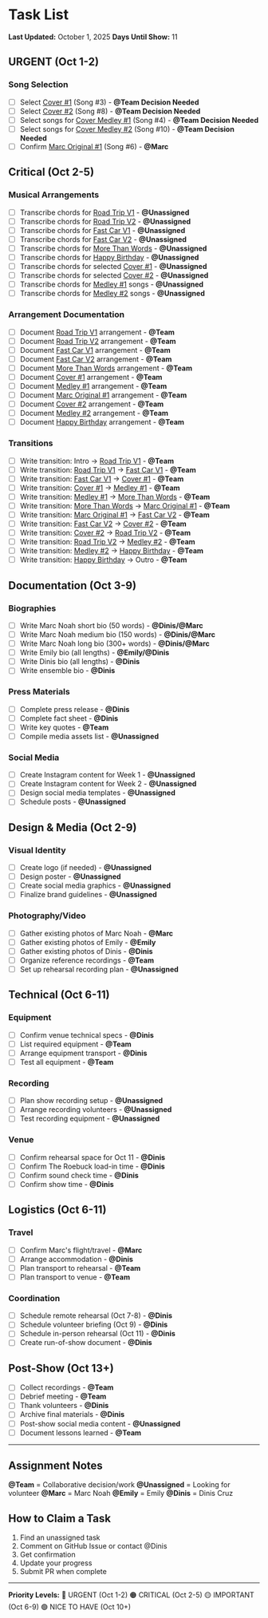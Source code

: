 # Task List

**Last Updated:** October 1, 2025
**Days Until Show:** 11

## URGENT (Oct 1-2)

### Song Selection
- [ ] Select [Cover #1](../songs/03-cover-1-TBD/) (Song #3) - **@Team Decision Needed**
- [ ] Select [Cover #2](../songs/08-cover-2-TBD/) (Song #8) - **@Team Decision Needed**
- [ ] Select songs for [Cover Medley #1](../songs/04-cover-medley-1/) (Song #4) - **@Team Decision Needed**
- [ ] Select songs for [Cover Medley #2](../songs/10-cover-medley-2/) (Song #10) - **@Team Decision Needed**
- [ ] Confirm [Marc Original #1](../songs/06-marc-original-1-TBD/) (Song #6) - **@Marc**

## Critical (Oct 2-5)

### Musical Arrangements
- [ ] Transcribe chords for [Road Trip V1](../songs/01-road-trip-v1/) - **@Unassigned**
- [ ] Transcribe chords for [Road Trip V2](../songs/09-road-trip-v2/) - **@Unassigned**
- [ ] Transcribe chords for [Fast Car V1](../songs/02-fast-car-v1/) - **@Unassigned**
- [ ] Transcribe chords for [Fast Car V2](../songs/07-fast-car-v2/) - **@Unassigned**
- [ ] Transcribe chords for [More Than Words](../songs/05-more-than-words/) - **@Unassigned**
- [ ] Transcribe chords for [Happy Birthday](../songs/11-happy-birthday/) - **@Unassigned**
- [ ] Transcribe chords for selected [Cover #1](../songs/03-cover-1-TBD/) - **@Unassigned**
- [ ] Transcribe chords for selected [Cover #2](../songs/08-cover-2-TBD/) - **@Unassigned**
- [ ] Transcribe chords for [Medley #1](../songs/04-cover-medley-1/) songs - **@Unassigned**
- [ ] Transcribe chords for [Medley #2](../songs/10-cover-medley-2/) songs - **@Unassigned**

### Arrangement Documentation
- [ ] Document [Road Trip V1](../songs/01-road-trip-v1/) arrangement - **@Team**
- [ ] Document [Road Trip V2](../songs/09-road-trip-v2/) arrangement - **@Team**
- [ ] Document [Fast Car V1](../songs/02-fast-car-v1/) arrangement - **@Team**
- [ ] Document [Fast Car V2](../songs/07-fast-car-v2/) arrangement - **@Team**
- [ ] Document [More Than Words](../songs/05-more-than-words/) arrangement - **@Team**
- [ ] Document [Cover #1](../songs/03-cover-1-TBD/) arrangement - **@Team**
- [ ] Document [Medley #1](../songs/04-cover-medley-1/) arrangement - **@Team**
- [ ] Document [Marc Original #1](../songs/06-marc-original-1-TBD/) arrangement - **@Team**
- [ ] Document [Cover #2](../songs/08-cover-2-TBD/) arrangement - **@Team**
- [ ] Document [Medley #2](../songs/10-cover-medley-2/) arrangement - **@Team**
- [ ] Document [Happy Birthday](../songs/11-happy-birthday/) arrangement - **@Team**

### Transitions
- [ ] Write transition: Intro → [Road Trip V1](../songs/01-road-trip-v1/) - **@Team**
- [ ] Write transition: [Road Trip V1](../songs/01-road-trip-v1/) → [Fast Car V1](../songs/02-fast-car-v1/) - **@Team**
- [ ] Write transition: [Fast Car V1](../songs/02-fast-car-v1/) → [Cover #1](../songs/03-cover-1-TBD/) - **@Team**
- [ ] Write transition: [Cover #1](../songs/03-cover-1-TBD/) → [Medley #1](../songs/04-cover-medley-1/) - **@Team**
- [ ] Write transition: [Medley #1](../songs/04-cover-medley-1/) → [More Than Words](../songs/05-more-than-words/) - **@Team**
- [ ] Write transition: [More Than Words](../songs/05-more-than-words/) → [Marc Original #1](../songs/06-marc-original-1-TBD/) - **@Team**
- [ ] Write transition: [Marc Original #1](../songs/06-marc-original-1-TBD/) → [Fast Car V2](../songs/07-fast-car-v2/) - **@Team**
- [ ] Write transition: [Fast Car V2](../songs/07-fast-car-v2/) → [Cover #2](../songs/08-cover-2-TBD/) - **@Team**
- [ ] Write transition: [Cover #2](../songs/08-cover-2-TBD/) → [Road Trip V2](../songs/09-road-trip-v2/) - **@Team**
- [ ] Write transition: [Road Trip V2](../songs/09-road-trip-v2/) → [Medley #2](../songs/10-cover-medley-2/) - **@Team**
- [ ] Write transition: [Medley #2](../songs/10-cover-medley-2/) → [Happy Birthday](../songs/11-happy-birthday/) - **@Team**
- [ ] Write transition: [Happy Birthday](../songs/11-happy-birthday/) → Outro - **@Team**

## Documentation (Oct 3-9)

### Biographies
- [ ] Write Marc Noah short bio (50 words) - **@Dinis/@Marc**
- [ ] Write Marc Noah medium bio (150 words) - **@Dinis/@Marc**
- [ ] Write Marc Noah long bio (300+ words) - **@Dinis/@Marc**
- [ ] Write Emily bio (all lengths) - **@Emily/@Dinis**
- [ ] Write Dinis bio (all lengths) - **@Dinis**
- [ ] Write ensemble bio - **@Dinis**

### Press Materials
- [ ] Complete press release - **@Dinis**
- [ ] Complete fact sheet - **@Dinis**
- [ ] Write key quotes - **@Team**
- [ ] Compile media assets list - **@Unassigned**

### Social Media
- [ ] Create Instagram content for Week 1 - **@Unassigned**
- [ ] Create Instagram content for Week 2 - **@Unassigned**
- [ ] Design social media templates - **@Unassigned**
- [ ] Schedule posts - **@Unassigned**

## Design & Media (Oct 2-9)

### Visual Identity
- [ ] Create logo (if needed) - **@Unassigned**
- [ ] Design poster - **@Unassigned**
- [ ] Create social media graphics - **@Unassigned**
- [ ] Finalize brand guidelines - **@Unassigned**

### Photography/Video
- [ ] Gather existing photos of Marc Noah - **@Marc**
- [ ] Gather existing photos of Emily - **@Emily**
- [ ] Gather existing photos of Dinis - **@Dinis**
- [ ] Organize reference recordings - **@Team**
- [ ] Set up rehearsal recording plan - **@Unassigned**

## Technical (Oct 6-11)

### Equipment
- [ ] Confirm venue technical specs - **@Dinis**
- [ ] List required equipment - **@Team**
- [ ] Arrange equipment transport - **@Dinis**
- [ ] Test all equipment - **@Team**

### Recording
- [ ] Plan show recording setup - **@Unassigned**
- [ ] Arrange recording volunteers - **@Unassigned**
- [ ] Test recording equipment - **@Unassigned**

### Venue
- [ ] Confirm rehearsal space for Oct 11 - **@Dinis**
- [ ] Confirm The Roebuck load-in time - **@Dinis**
- [ ] Confirm sound check time - **@Dinis**
- [ ] Confirm show time - **@Dinis**

## Logistics (Oct 6-11)

### Travel
- [ ] Confirm Marc's flight/travel - **@Marc**
- [ ] Arrange accommodation - **@Dinis**
- [ ] Plan transport to rehearsal - **@Team**
- [ ] Plan transport to venue - **@Team**

### Coordination
- [ ] Schedule remote rehearsal (Oct 7-8) - **@Dinis**
- [ ] Schedule volunteer briefing (Oct 9) - **@Dinis**
- [ ] Schedule in-person rehearsal (Oct 11) - **@Dinis**
- [ ] Create run-of-show document - **@Dinis**

## Post-Show (Oct 13+)

- [ ] Collect recordings - **@Team**
- [ ] Debrief meeting - **@Team**
- [ ] Thank volunteers - **@Dinis**
- [ ] Archive final materials - **@Dinis**
- [ ] Post-show social media content - **@Unassigned**
- [ ] Document lessons learned - **@Team**

---

## Assignment Notes

**@Team** = Collaborative decision/work
**@Unassigned** = Looking for volunteer
**@Marc** = Marc Noah
**@Emily** = Emily
**@Dinis** = Dinis Cruz

## How to Claim a Task

1. Find an unassigned task
2. Comment on GitHub Issue or contact @Dinis
3. Get confirmation
4. Update your progress
5. Submit PR when complete

---

**Priority Levels:**
🔴 URGENT (Oct 1-2)
🟠 CRITICAL (Oct 2-5)
🟡 IMPORTANT (Oct 6-9)
🟢 NICE TO HAVE (Oct 10+)
